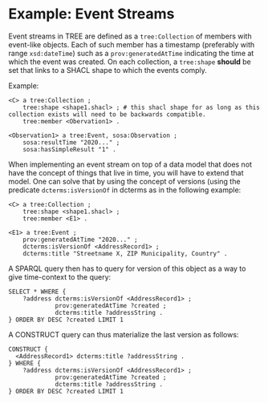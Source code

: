 # Example: Event Streams

Event streams in TREE are defined as a `tree:Collection` of members with event-like objects. Each of such member has a timestamp (preferably with range `xsd:dateTime`) such as a `prov:generatedAtTime` indicating the time at which the event was created.
On each collection, a `tree:shape` __should__ be set that links to a SHACL shape to which the events comply.

Example:

```turtle
<C> a tree:Collection ;
    tree:shape <shape1.shacl> ; # this shacl shape for as long as this collection exists will need to be backwards compatible.
    tree:member <Obervation1> .

<Observation1> a tree:Event, sosa:Observation ;
    sosa:resultTime "2020..." ;
    sosa:hasSimpleResult "1" .
```

When implementing an event stream on top of a data model that does not have the concept of things that live in time, you will have to extend that model. One can solve that by using the concept of versions (using the predicate `dcterms:isVersionOf` in dcterms as in the following example:

```turtle
<C> a tree:Collection ;
    tree:shape <shape1.shacl> ; 
    tree:member <E1> .

<E1> a tree:Event ;
    prov:generatedAtTime "2020..." ;
    dcterms:isVersionOf <AddressRecord1> ;
    dcterms:title "Streetname X, ZIP Municipality, Country" .
```

A SPARQL query then has to query for version of this object as a way to give time-context to the query:

```sparql
SELECT * WHERE {
    ?address dcterms:isVersionOf <AddressRecord1> ;
             prov:generatedAtTime ?created ;
             dcterms:title ?addressString .
} ORDER BY DESC ?created LIMIT 1
```

A CONSTRUCT query can thus materialize the last version as follows:

```sparql
CONSTRUCT {
  <AddressRecord1> dcterms:title ?addressString .
} WHERE {
    ?address dcterms:isVersionOf <AddressRecord1> ;
             prov:generatedAtTime ?created ;
             dcterms:title ?addressString .
} ORDER BY DESC ?created LIMIT 1
```


